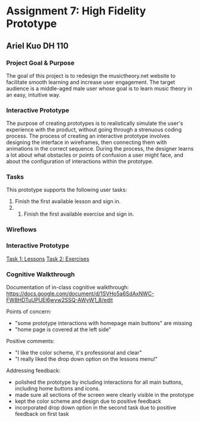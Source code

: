 # Assignment 7: High Fidelity Prototype

## Ariel Kuo DH 110

### Project Goal & Purpose

The goal of this project is to redesign the musictheory.net website to facilitate smooth learning and increase user engagement. The target audience is a middle-aged male user whose goal is to learn music theory in an easy, intuitive way. 

### Interactive Prototype

The purpose of creating prototypes is to realistically simulate the user's experience with the product, without going through a strenuous coding process. The process of creating an interactive prototype involves designing the interface in wireframes, then connecting them with animations in the correct sequence. During the process, the designer learns a lot about what obstacles or points of confusion a user might face, and about the configuration of interactions within the prototype. 

### Tasks

This prototype supports the following user tasks:

1. Finish the first available lesson and sign in. 
2. 1. Finish the first available exercise and sign in. 


### Wireflows 

### Interactive Prototype 

[Task 1: Lessons](https://www.figma.com/proto/LBbSvZSTOUSZtRqt5HWdP2/Hifi-Prototype?node-id=1191%3A5563&scaling=scale-down&page-id=1191%3A5562&starting-point-node-id=1191%3A5563&show-proto-sidebar=1)
[Task 2: Exercises](https://www.figma.com/proto/LBbSvZSTOUSZtRqt5HWdP2/Hifi-Prototype?node-id=1191%3A7771&scaling=scale-down&page-id=1191%3A5559&starting-point-node-id=1191%3A7771&show-proto-sidebar=1)

### Cognitive Walkthrough

Documentation of in-class cognitive walkthrough: https://docs.google.com/document/d/1SVHo5a6SdAxNWC-FW8HDTuUPUEl6wyw2SSQ-AWyW1_8/edit

Points of concern:

- "some prototype interactions with homepage main buttons" are missing
- "home page is covered at the left side"

Positive comments:

- "I like the color scheme, it's professional and clear"
- "I really liked the drop down option on the lessons menu!"

Addressing feedback:
- polished the prototype by including interactions for all main buttons, including home buttons and icons.
- made sure all sections of the screen were clearly visible in the prototype
- kept the color scheme and design due to positive feedback
- incorporated drop down option in the second task due to positive feedback on first task






